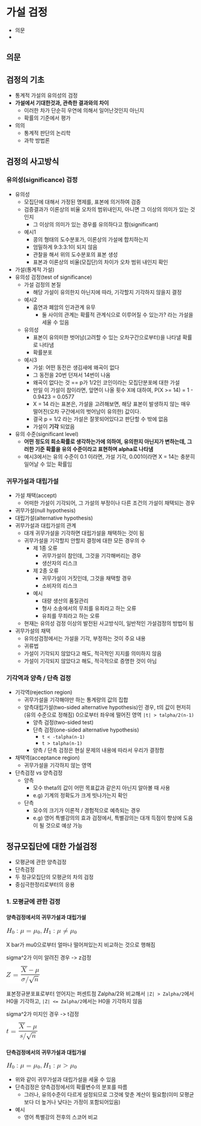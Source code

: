 # 가설 검정

- 의문
-

## 의문

## 검정의 기초

- 통계적 가설의 유의성의 검정
- **가설에서 기대한것과, 관측한 결과와의 차이**
  - 이러한 차가 단순히 우연에 의해서 일어난것인지 아닌지
  - 확률의 기준에서 평가
- 의의
  - 통계적 판단의 논리학
  - 과학 방법론

## 검정의 사고방식

### 유의성(significance) 검정

- 유의성
  - 모집단에 대해서 가정된 명제를, 표본에 의거하여 검증
  - 검증결과가 이론상의 비율 오차의 범위내인지, 아니면 그 이상의 의미가 있는 것인지
    - 그 이상의 의미가 있는 경우를 유의하다고 함(significant)
  - 예시1
    - 콩의 형태의 도수분포가, 이론상의 가설에 합치하는지
    - 엄밀하게 9:3:3:1이 되지 않음
    - 관찰을 해서 위의 도수분포의 표본 생성
    - 표본과 이론상의 비율(모집단)의 차이가 오차 범위 내인지 확인
- 가설(통계적 가설)
- 유의성 검정(test of significance)
  - 가설 검정의 본질
    - 해당 가설이 유의한지 아닌지에 따라, 기각할지 기각하지 않을지 결정
  - 예시2
    - 흡연과 폐암의 인과관계 유무
      - 둘 사이의 관계는 확률적 관계식으로 이루어질 수 있는가? 라는 가설을 세울 수 있음
  - 유의성
    - 표본이 유의미한 벗어남(고려할 수 있는 오차구간으로부터)을 나타낼 확률로 나타냄
    - 확률분포
  - 예시3
    - 가설: 어떤 동전은 생김새에 왜곡이 없다
    - 그 동전을 20번 던져서 14번이 나옴
    - 왜곡이 없다는 것 == p가 1/2인 코인이라는 모집단분포에 대한 가설
    - 만일 이 가설이 참이라면, 앞면이 나올 횟수 X에 대하여, P(X >= 14) = 1 - 0.9423 = 0.0577
    - X = 14 라는 표본은, 가설을 고려해보면, 해당 표본이 발생하지 않는 매우 떨어진(오차 구간에서의 벗어남이 유의한) 값이다.
    - 결국 p = 1/2 라는 가설은 잘못되어있다고 판단할 수 밖에 없음
    - 가설이 **기각** 되었음
- 유의 수준(significant level)
  - **어떤 정도의 희소확률로 생각하는가에 의하여, 유의한지 아닌지가 변하는데, 그러한 기준 확률을 유의 수준이라고 표현하며 alpha로 나타냄**
  - 예시3에서는 유의 수준이 0.1 이라면, 가설 기각, 0.001이라면 X = 14는 충분히 일어날 수 있는 확률임

### 귀무가설과 대립가설

- 가설 채택(accept)
  - 어떠한 가설이 기각되어, 그 가설의 부정이나 다른 조건의 가설이 채택되는 경우
- 귀무가설(null hypothesis)
- 대립가설(alternative hypothesis)
- 귀무가설과 대립가설의 관계
  - 대개 귀무가설을 기각하면 대립가설을 채택하는 것이 됨
  - 귀무가설을 기각할지 안할지 결정에 대한 모든 경우의 수
    - 제 1종 오류
      - 귀무가설이 참인데, 그것을 기각해버리는 경우
      - 생산자의 리스크
    - 제 2종 오류
      - 귀무가설이 거짓인데, 그것을 채택할 경우
      - 소비자의 리스크
    - 예시
      - 대량 생산의 품질관리
      - 형사 소송에서의 무죄를 유죄라고 하는 오류
      - 유죄를 무죄라고 하는 오류
  - 현재는 유의성 검정 이상의 발전된 사고방식이, 일반적인 가설검정의 방법이 됨
- 귀무가설의 채택
  - 유의성검정에서는 가설을 기각, 부정하는 것이 주요 내용
  - 귀류법
  - 가설이 기각되지 않았다고 해도, 적극적인 지지를 의미하지 않음
  - 가설이 기각되지 않았다고 해도, 적극적으로 증명한 것이 아님

### 기각역과 양측 / 단측 검정

- 기각역(rejection region)
  - 귀무가설을 기각해야만 하는 통계량의 값의 집합
  - 양측대립가설(two-sided alternative hypothesis)인 경우, t의 값이 현저히(유의 수준으로 정해짐) 0으로부터 좌우에 떨어진 영역 `|t| > talpha/2(n-1)`
    - 양측 검정(two-sided test)
    - 단측 검정(one-sided alternative hypothesis)
      - `t < -talpha(n-1)`
      - `t > talpha(n-1)`
    - 양측 / 단측 검정은 현실 문제의 내용에 따라서 우리가 결정함
- 채택역(acceptance region)
  - 귀무가설을 기각하지 않는 영역
- 단측검정 vs 양측검정
  - 양측
    - 모수 theta의 값이 어떤 목표값과 같은지 아닌지 알아볼 때 사용
    - e.g) 기계의 정확도가 크게 빗나가는지 확인
  - 단측
    - 모수의 크기가 이론적 / 경험적으로 예측되는 경우
    - e.g) 영어 특별강의의 효과 검정에서, 특별강의는 대개 득점이 향상에 도움이 될 것으로 예상 가능

## 정규모집단에 대한 가설검정

- 모평균에 관한 양측검정
- 단측검정
- 두 정규모집단의 모평균의 차의 검정
- 중심극한정리로부터의 응용

### 1. 모평균에 관한 검정

#### 양측검정에서의 귀무가설과 대립가설

![](./images/ch11/hypothesis_testing_normal1.gif)

X bar가 mu0으로부터 얼마나 떨어져있는지 비교하는 것으로 행해짐

sigma^2가 이미 알려진 경우 -> z검정

![](./images/ch11/hypothesis_testing_normal2.gif)

표본정규분포표로부터 얻어지는 퍼센트점 Zalpha/2와 비교해서 `|Z| > Zalpha/2`에서 H0을 기각하고, `|Z| <= Zalpha/2`에서는 H0을 기각하지 않음

sigma^2가 미지인 경우 -> t검정

![](./images/ch11/hypothesis_testing_normal3.gif)

#### 단측검정에서의 귀무가설과 대립가설

![](./images/ch11/hypothesis_testing_normal4.gif)

- 위와 같이 귀무가설과 대립가설을 세울 수 있음
- 단측검정은 양측검정에서의 확률변수의 분포를 따름
  - 그러나, 유의수준이 다르게 설정되므로 그것에 맞춘 계산이 필요함(이미 모평균보다 더 높거나 낮다는 가정이 포함되어있음)
- 예시
  - 영어 특별강의 전후의 스코어 비교
